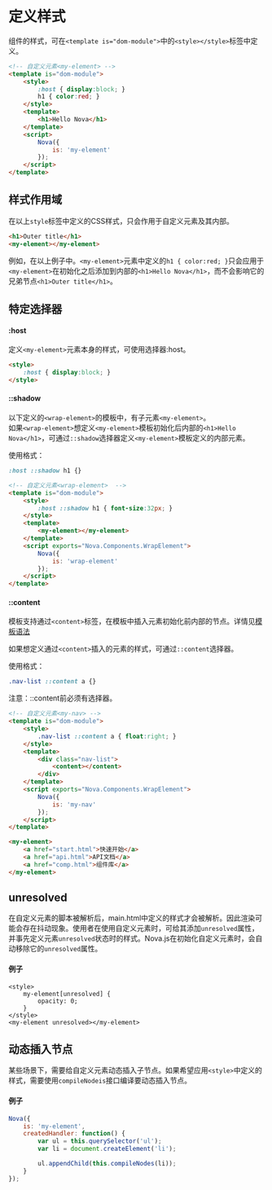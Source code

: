 # 定义样式

组件的样式，可在`<template is="dom-module">`中的`<style></style>`标签中定义。

```html
<!-- 自定义元素<my-element> -->
<template is="dom-module">
    <style>
        :host { display:block; }
        h1 { color:red; }
    </style>
    <template>
        <h1>Hello Nova</h1>
    </template>
    <script>
        Nova({
            is: 'my-element'
        });
    </script>
</template>
```

## 样式作用域

在以上`style`标签中定义的CSS样式，只会作用于自定义元素及其内部。

```html
<h1>Outer title</h1>
<my-element></my-element>
```

例如，在以上例子中。`<my-element>`元素中定义的`h1 { color:red; }`只会应用于`<my-element>`在初始化之后添加到内部的`<h1>Hello Nova</h1>`，而不会影响它的兄弟节点`<h1>Outer title</h1>`。

## 特定选择器

#### :host

定义`<my-element>`元素本身的样式，可使用选择器:host。
```html
<style>
    :host { display:block; }
</style>
```

#### ::shadow

以下定义的`<wrap-element>`的模板中，有子元素`<my-element>`。  
如果`<wrap-element>`想定义`<my-element>`模板初始化后内部的`<h1>Hello Nova</h1>`，可通过`::shadow`选择器定义`<my-element>`模板定义的内部元素。

使用格式：
```css
:host ::shadow h1 {}
```

```html
<!-- 自定义元素<wrap-element>  -->
<template is="dom-module">
    <style>
        :host ::shadow h1 { font-size:32px; }
    </style>
    <template>
        <my-element></my-element>
    </template>
    <script exports="Nova.Components.WrapElement">
        Nova({
            is: 'wrap-element'
        });
    </script>
</template>
```

#### ::content

模板支持通过`<content>`标签，在模板中插入元素初始化前内部的节点。详情见[模板语法](doc.html#doc=data_binding)

如果想定义通过`<content>`插入的元素的样式，可通过`::content`选择器。  

使用格式：
```css
.nav-list ::content a {}
```
注意：::content前必须有选择器。

```html
<!-- 自定义元素<my-nav> -->
<template is="dom-module">
    <style>
        .nav-list ::content a { float:right; }
    </style>
    <template>
        <div class="nav-list">
            <content></content>
        </div>
    </template>
    <script exports="Nova.Components.WrapElement">
        Nova({
            is: 'my-nav'
        });
    </script>
</template>

<my-element>
    <a href="start.html">快速开始</a>
    <a href="api.html">API文档</a>
    <a href="comp.html">组件库</a>
</my-element>
```

## unresolved

在自定义元素的脚本被解析后，main.html中定义的样式才会被解析。因此渲染可能会存在抖动现象。使用者在使用自定义元素时，可给其添加`unresolved`属性，并事先定义元素`unresolved`状态时的样式。Nova.js在初始化自定义元素时，会自动移除它的`unresolved`属性。

#### 例子
```
<style>
    my-element[unresolved] {
        opacity: 0;
    }
</style>
<my-element unresolved></my-element>
```

## 动态插入节点

某些场景下，需要给自定义元素动态插入子节点。如果希望应用`<style>`中定义的样式，需要使用`compileNodeis`接口编译要动态插入节点。
#### 例子
```js
Nova({
    is: 'my-element',
    createdHandler: function() {
        var ul = this.querySelector('ul');
        var li = document.createElement('li');

        ul.appendChild(this.compileNodes(li));
    }
});
```
